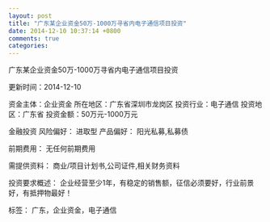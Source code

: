```yaml
---
layout: post
title: "广东某企业资金50万-1000万寻省内电子通信项目投资"
date: 2014-12-10 10:37:14 +0800
comments: true
categories: 
---
```

广东某企业资金50万-1000万寻省内电子通信项目投资



更新时间：2014-12-10

资金主体：企业资金
所在地区：广东省深圳市龙岗区
投资行业：电子通信
投资地区：广东省
投资金额：50万元-1000万元

金融投资
风险偏好：
                            进取型 
                                                                                产品偏好：
                            阳光私募,私募债

前期费用：
无任何前期费用

需提供资料：
商业/项目计划书,公司证件,相关财务资料

投资要求概述：
企业经营至少1年，有稳定的销售额，征信必须要好，行业前景好，有抵押物最好！

标签：
广东，企业资金，电子通信

